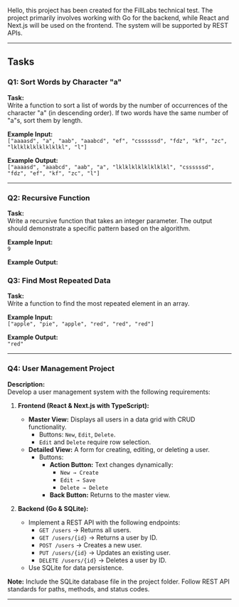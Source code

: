 Hello, this project has been created for the FillLabs technical test. The project primarily involves working with Go for the backend, while React and Next.js will be used on the frontend. The system will be supported by REST APIs.

---    

## Tasks

### Q1: Sort Words by Character "a"   
**Task:**  
Write a function to sort a list of words by the number of occurrences of the character "a" (in descending order). If two words have the same number of "a"s, sort them by length.

**Example Input:**  
`["aaaasd", "a", "aab", "aaabcd", "ef", "cssssssd", "fdz", "kf", "zc", "lklklklklklklklkl", "l"]`

**Example Output:**  
`["aaaasd", "aaabcd", "aab", "a", "lklklklklklklklkl", "cssssssd", "fdz", "ef", "kf", "zc", "l"]`

---

### Q2: Recursive Function
**Task:**  
Write a recursive function that takes an integer parameter. The output should demonstrate a specific pattern based on the algorithm.

**Example Input:**  
`9`

**Example Output:**  

### Q3: Find Most Repeated Data
**Task:**  
Write a function to find the most repeated element in an array.

**Example Input:**  
`["apple", "pie", "apple", "red", "red", "red"]`

**Example Output:**  
`"red"`

---

### Q4: User Management Project

**Description:**  
Develop a user management system with the following requirements:

1. **Frontend (React & Next.js with TypeScript):**
   - **Master View:** Displays all users in a data grid with CRUD functionality.  
     - Buttons: `New`, `Edit`, `Delete`.
     - `Edit` and `Delete` require row selection.
   - **Detailed View:** A form for creating, editing, or deleting a user.
     - Buttons:  
       - **Action Button:** Text changes dynamically:  
         - `New → Create`  
         - `Edit → Save`  
         - `Delete → Delete`  
       - **Back Button:** Returns to the master view.

2. **Backend (Go & SQLite):**
   - Implement a REST API with the following endpoints:
     - `GET /users` → Returns all users.
     - `GET /users/{id}` → Returns a user by ID.
     - `POST /users` → Creates a new user.
     - `PUT /users/{id}` → Updates an existing user.
     - `DELETE /users/{id}` → Deletes a user by ID.
   - Use SQLite for data persistence.

**Note:** Include the SQLite database file in the project folder. Follow REST API standards for paths, methods, and status codes.

---
